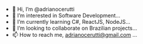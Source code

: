- 👋 Hi, I’m @adrianocerutti
- 👀 I’m interested in Software Development...
- 🌱 I’m currently learning C#, ReactJS, NodeJS...
- 💞️ I’m looking to collaborate on Brazilian projects...
- 📫 How to reach me, adrianocerutti@gmail.com ...

<!---
adrianocerutti/adrianocerutti is a ✨ special ✨ repository because its `README.md` (this file) appears on your GitHub profile.
You can click the Preview link to take a look at your changes.
--->

